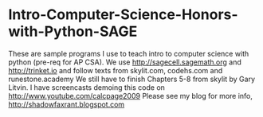 # Intro-Computer-Science-Honors-with-Python-SAGE
These are sample programs I use to teach intro to computer science with python (pre-req for AP CSA).
We use http://sagecell.sagemath.org and http://trinket.io and follow texts from skylit.com, codehs.com and runestone.academy
We still have to finish Chapters 5-8 from skylit by Gary Litvin.
I have screencasts demoing this code on http://www.youtube.com/calcpage2009
Please see my blog for more info, http://shadowfaxrant.blogspot.com
